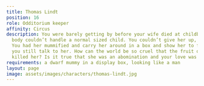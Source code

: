 ```yaml
---
title: Thomas Lindt
position: 16
role: Odditorium keeper
affinity: Circus
description: You were barely getting by before your wife died at childbirth. Her dwarf
  body couldn’t handle a normal sized child. You couldn’t give her up, or the income.
  You had her mummified and carry her around in a box and show her to folks. At night
  you still talk to her. How can the world be so cruel that the fruit of your love
  killed her? Is it true that she was an abomination and your love was a sin?
requirements: a dwarf mummy in a display box, looking like a man
layout: page
image: assets/images/characters/thomas-lindt.jpg
---
```


